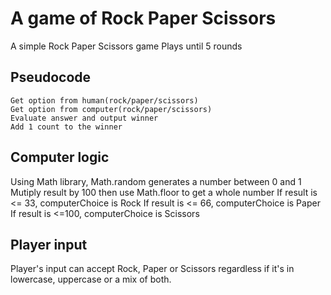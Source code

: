 # A game of Rock Paper Scissors
A simple Rock Paper Scissors game
Plays until 5 rounds

## Pseudocode
```
Get option from human(rock/paper/scissors)
Get option from computer(rock/paper/scissors)
Evaluate answer and output winner
Add 1 count to the winner
```

## Computer logic
Using Math library, Math.random generates a number between 0 and 1
Mutiply result by 100 then use Math.floor to get a whole number
If result is <= 33, computerChoice is Rock
If result is <= 66, computerChoice is Paper
If result is <=100, computerChoice is Scissors

## Player input
Player's input can accept Rock, Paper or Scissors regardless if it's 
in lowercase, uppercase or a mix of both.


